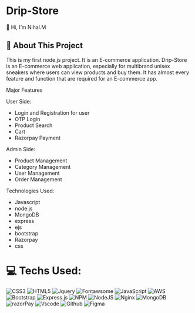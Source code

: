 # Drip-Store
👋 Hi, I’m Nihal.M <br>
<h2>💫 About This Project</h2>

This is my first node.js project. It is an E-commerce application. Drip-Store is an E-commerce web application, especially for multibrand unisex sneakers where users can view products and buy them. It has almost every feature and function that are required for an E-commerce app.

Major Features

User Side:
- Login and Registration for user
- OTP Login
- Product Search
- Cart
- Razorpay Payment

Admin Side:
- Product Management
- Category Management
- User Management
- Order Management

Technologies Used:
- Javascript
- node.js
- MongoDB
- express
- ejs
- bootstrap
- Razorpay
- css


# 💻 Techs Used:
![CSS3](https://img.shields.io/badge/CSS3-1572B6?style=for-the-badge&logo=css3&logoColor=white) 
![HTML5](https://img.shields.io/badge/HTML5-E34F26?style=for-the-badge&logo=html5&logoColor=white) 
![Jquery](https://img.shields.io/badge/jQuery-0769AD?style=for-the-badge&logo=jquery&logoColor=white)
![Fontawsome](https://img.shields.io/badge/Font_Awesome-339AF0?style=for-the-badge&logo=fontawesome&logoColor=white)
![JavaScript](https://img.shields.io/badge/JavaScript-323330?style=for-the-badge&logo=javascript&logoColor=F7DF1E) 
![AWS](https://img.shields.io/badge/Amazon_AWS-FF9900?style=for-the-badge&logo=amazonaws&logoColor=white) 
![Bootstrap](https://img.shields.io/badge/Bootstrap-563D7C?style=for-the-badge&logo=bootstrap&logoColor=white) 
![Express.js](https://img.shields.io/badge/Express%20js-000000?style=for-the-badge&logo=express&logoColor=white) 
![NPM](https://img.shields.io/badge/npm-CB3837?style=for-the-badge&logo=npm&logoColor=white) 
![NodeJS](https://img.shields.io/badge/Node%20js-339933?style=for-the-badge&logo=nodedotjs&logoColor=white) 
![Nginx](https://img.shields.io/badge/nginx-%23009639.svg?style=flat&logo=nginx&logoColor=white) 
![MongoDB](https://img.shields.io/badge/MongoDB-4EA94B?style=for-the-badge&logo=mongodb&logoColor=white) 
![razorPay](https://img.shields.io/badge/Razorpay-02042B?style=for-the-badge&logo=razorpay&logoColor=3395FF)
![Vscode](https://img.shields.io/badge/Visual_Studio_Code-0078D4?style=for-the-badge&logo=visual%20studio%20code&logoColor=white)
![Github](https://img.shields.io/badge/GitHub-100000?style=for-the-badge&logo=github&logoColor=white)
![Figma](https://img.shields.io/badge/Figma-F24E1E?style=for-the-badge&logo=figma&logoColor=white)
